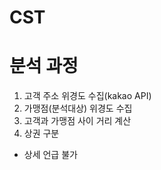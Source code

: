 # CST
# 분석 과정
1. 고객 주소 위경도 수집(kakao API)
2. 가맹점(분석대상) 위경도 수집
3. 고객과 가맹점 사이 거리 계산
4. 상권 구분

* 상세 언급 불가
